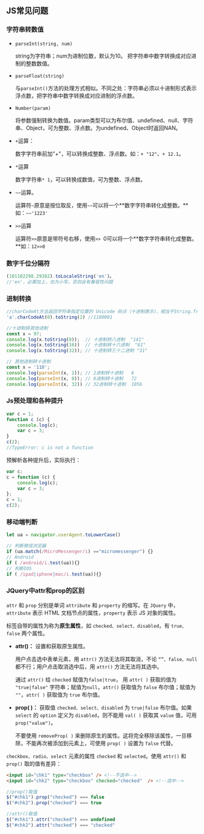 ## JS常见问题

### 字符串转数值

* `parseInt(string, num)` 

  string为字符串；num为进制位数，默认为10。 把字符串中数字转换成对应进制的整数数值。

* `parseFloat(string)`

  与`parseInt()`方法的处理方式相似。不同之处：字符串必须以十进制形式表示浮点数，把字符串中数字转换成对应进制的浮点数。

* `Number(param)`

  将参数强制转换为数值。param类型可以为布尔值、undefined、null、字符串、Object，可为整数、浮点数。为undefined、Object时返回NAN。

* `+`运算：

  数字字符串前加"+"，可以转换成整数、浮点数。如：`+ "12"`、`+ 12.1`。

* `*`运算

  数字字符串`* 1`，可以转换成数值，可为整数、浮点数。

* `~~`运算。

  运算符`~`原意是按位取反，使用`~~`可以将一个**数字字符串转化成整数。**如：`~~'1223'`

* `>>`运算

  运算符`>>`原意是带符号右移，使用`>> `0可以将一个**数字字符串转化成整数。**如：`12>>0`

### 数字千位分隔符

```js
(101102298.29382).toLocaleString('en')。
//'en'，必需加上，也为小写，否则会有兼容性问题
```

### 进制转换

```js
//charCodeAt方法返回字符串指定位置的 Unicode 码点（十进制表示），相当于String.fromCharCode()的逆操作。
'a'.charCodeAt(0).toString(2) //1100001

//十进制转其他进制
const x = 97;
console.log(x.toString(8));  // 十进制转八进制  "141"
console.log(x.toString(16))  // 十进制转十六进制  "61"
console.log(x.toString(32)); // 十进制转三十二进制 "31"

// 其他进制转十进制
const x = '110';
console.log(parseInt(x, 2)); // 2进制转十进制   6
console.log(parseInt(x, 8)); // 8进制转十进制   72
console.log(parseInt(x, 32)) // 32进制转十进制  1056
```

### Js预处理和各种提升

```js
var c = 1;
function c (c) {
    console.log(c);
    var c = 3;
}
c(2);
//TypeError: c is not a function
```

预解析各种提升后，实际执行：

```js
var c;
c = function (c) {
    console.log(c);
    var c = 3;
};
c = 1;
c(2);
```

### 移动端判断

```js
let ua = navigator.userAgent.toLowerCase()

// 判断微信浏览器
if (ua.match(/MicroMessenger/i) =="micromessenger") {}
// Android
if ( /android/i.test(ua)){}
// 判断IOS
if ( /ipad|iphone|mac/i.test(ua)){}                         
```

### JQuery中attr和prop的区别

`attr` 和 `prop` 分别是单词 `attribute` 和 `property` 的缩写。在 `JQuery` 中， `attribute` 表示 HTML 文档节点的属性，`property` 表示 JS 对象的属性。

标签自带的属性为称为**原生属性**，如 `checked、select、disabled`，有 `true、false` 两个属性。

* **attr()：** 设置和获取原生属性。

  用户点击选中表单元素，用 `attr()` 方法无法将其取消，不论 `“”、false、null` 都不行；用户点击取消选中后，用 `attr()` 方法无法将其选中。

  通过 `attr()` 给 `checked` 赋值为`false|true`， 用 `attr( )` 获取的值为 `"true|false"` 字符串；赋值为`null`，`attr()` 获取值为 `false` 布尔值；赋值为 `""`，`attr( )` 获取值为 `true` 布尔值。

* **prop( )：** 获取值 `checked、select、disabled` 为 `true|false` 布尔值。如果 `select` 的 `option` 定义为 `disabled`，则不能用 `val( )` 获取其 `value` 值，可用 `prop("value")`。

  不要使用 `removeProp( )` 来删除原生的属性。这将完全移除该属性，一旦移除，不能再次被添加到元素上，可使用 `prop( )` 设置为 `false` 代替。

`checkbox、radio、select` 元素的属性 `checked` 和 `selected`。使用 `attr()` 和 `prop()` 取的值有差异：

```html
<input id="chk1" type="checkbox" /> <!--不选中-->
<input id="chk2" type="checkbox" checked="checked"  /> <!--选中-->
```

```js
//prop()取值
$("#chk1").prop("checked") === false  
$("#chk2").prop("checked") === true  

//attr()取值
$("#chk1").attr("checked") === undefined
$("#chk2").attr("checked") === "checked"
```

